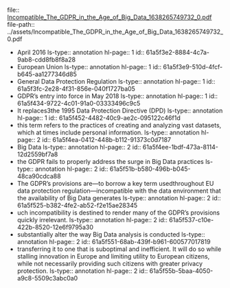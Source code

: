 file:: [Incompatible_The_GDPR_in_the_Age_of_Big_Data_1638265749732_0.pdf](../assets/Incompatible_The_GDPR_in_the_Age_of_Big_Data_1638265749732_0.pdf)
file-path:: ../assets/Incompatible_The_GDPR_in_the_Age_of_Big_Data_1638265749732_0.pdf

- April 2016
  ls-type:: annotation
  hl-page:: 1
  id:: 61a5f3e2-8884-4c7a-9ab8-cdd8fb8f8a28
- European Union 
  ls-type:: annotation
  hl-page:: 1
  id:: 61a5f3e9-510d-4fcf-b645-aa1277346d85
- General  Data  Protection  Regulation
  ls-type:: annotation
  hl-page:: 1
  id:: 61a5f3fc-2e28-4f31-856e-040f1727ba05
- GDPR’s entry into force in May 2018
  ls-type:: annotation
  hl-page:: 1
  id:: 61a5f434-9722-4c01-91a0-03333496c9c5
- It replaces3the  1995  Data  Protection  Directive  (DPD)
  ls-type:: annotation
  hl-page:: 1
  id:: 61a5f452-4482-40c9-ae2c-095122c46f1d
- this  term  refers to the practices of creating and analyzing vast datasets,  which at times include personal  information. 
  ls-type:: annotation
  hl-page:: 2
  id:: 61a5f4ea-0412-448b-b112-91373c0d7187
- Big  Data
  ls-type:: annotation
  hl-page:: 2
  id:: 61a5f4ee-1bdf-473a-8114-12d2559bf7a8
- the GDPR fails to properly address the surge in Big Data practices
  ls-type:: annotation
  hl-page:: 2
  id:: 61a5f51b-b580-496b-b045-48ca90cdca88
- The  GDPR’s  provisions  are—to  borrow  a  key  term  usedthroughout  EU  data  protection  regulation—incompatible with the data environment  that  the  availability  of  Big  Data  generates
  ls-type:: annotation
  hl-page:: 2
  id:: 61a5f525-b382-4fe2-ab52-f2e15ae28345
- uch incompatibility is destined to render many of the GDPR’s provisions quickly irrelevant. 
  ls-type:: annotation
  hl-page:: 2
  id:: 61a5f537-c10e-422b-8520-12e6f9795a30
- substantially alter the way Big Data analysis is conducted
  ls-type:: annotation
  hl-page:: 2
  id:: 61a5f551-68ab-439f-b961-600577017819
- transferring it to one that is suboptimal and inefficient.  It will do so while stalling innovation in Europe and limiting utility to European citizens, while not necessarily providing such citizens with greater privacy protection.
  ls-type:: annotation
  hl-page:: 2
  id:: 61a5f55b-5baa-4050-a9c8-5509c3abc0a0